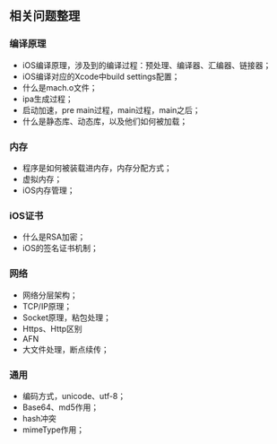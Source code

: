 ## 相关问题整理



### 编译原理 

[地址]: https://zcw713.github.io/source/pages/%E7%BC%96%E8%AF%91

- iOS编译原理，涉及到的编译过程：预处理、编译器、汇编器、链接器；
- iOS编译对应的Xcode中build settings配置；
- 什么是mach.o文件；
- ipa生成过程；
- 启动加速，pre main过程，main过程，main之后；
- 什么是静态库、动态库，以及他们如何被加载；

### 内存

[地址]: https://zcw713.github.io/source/pages/%E5%86%85%E5%AD%98

- 程序是如何被装载进内存，内存分配方式；
- 虚拟内存；
- iOS内存管理；

### iOS证书

[地址]: https://zcw713.github.io/source/pages/iOS%E8%AF%81%E4%B9%A6

- 什么是RSA加密；
- iOS的签名证书机制；

### 网络

[地址]: https://zcw713.github.io/source/pages/%E7%BD%91%E7%BB%9C%E7%9B%B8%E5%85%B3

- 网络分层架构；
- TCP/IP原理；
- Socket原理，粘包处理；
- Https、Http区别
- AFN
- 大文件处理，断点续传；

### 通用

[地址]: https://zcw713.github.io/source/pages/%E9%80%9A%E7%94%A8

- 编码方式，unicode、utf-8；
- Base64、md5作用；
- hash冲突
- mimeType作用；
